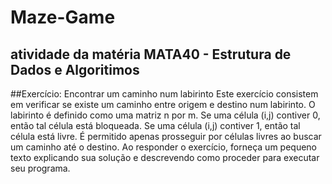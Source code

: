 # Maze-Game
## atividade da matéria MATA40 - Estrutura de Dados e Algoritimos

##Exercício: Encontrar um caminho num labirinto
Este exercício consistem em verificar se existe um caminho entre origem e destino num labirinto. O labirinto é definido como uma matriz n por m. Se uma célula (i,j) contiver 0, então tal célula está bloqueada. Se uma célula (i,j) contiver 1, então tal célula está livre. É permitido apenas prosseguir por células livres ao buscar um caminho até o destino.
Ao responder o exercício, forneça um pequeno texto explicando sua solução e descrevendo como proceder para executar seu programa.
